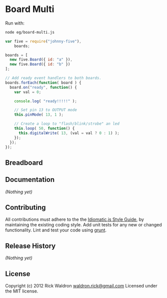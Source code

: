 # Board Multi

Run with:
```bash
node eg/board-multi.js
```


```javascript
var five = require("johnny-five"),
    boards;

boards = [
  new five.Board({ id: "a" }),
  new five.Board({ id: "b" })
];

// Add ready event handlers to both boards.
boards.forEach(function( board ) {
  board.on("ready", function() {
    var val = 0;

    console.log( "ready!!!!!" );

    // Set pin 13 to OUTPUT mode
    this.pinMode( 13, 1 );

    // Create a loop to "flash/blink/strobe" an led
    this.loop( 50, function() {
      this.digitalWrite( 13, (val = val ? 0 : 1) );
    });
  });
});

```

## Breadboard




## Documentation

_(Nothing yet)_









## Contributing
All contributions must adhere to the the [Idiomatic.js Style Guide](https://github.com/rwldrn/idiomatic.js),
by maintaining the existing coding style. Add unit tests for any new or changed functionality. Lint and test your code using [grunt](https://github.com/cowboy/grunt).

## Release History
_(Nothing yet)_

## License
Copyright (c) 2012 Rick Waldron <waldron.rick@gmail.com>
Licensed under the MIT license.
